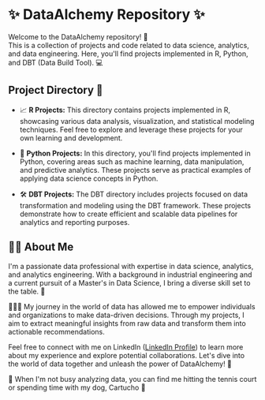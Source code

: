 # ✨ DataAlchemy Repository ✨

Welcome to the DataAlchemy repository! 🎉   
This is a collection of projects and code related to data science, analytics, and data engineering. Here, you'll find projects implemented in R, Python, and DBT (Data Build Tool). 💻

## Project Directory 📂

- 📈 **R Projects:** This directory contains projects implemented in R, showcasing various data analysis, visualization, and statistical modeling techniques. Feel free to explore and leverage these projects for your own learning and development.

- 🐍 **Python Projects:** In this directory, you'll find projects implemented in Python, covering areas such as machine learning, data manipulation, and predictive analytics. These projects serve as practical examples of applying data science concepts in Python.

-  🛠️ **DBT Projects:** The DBT directory includes projects focused on data transformation and modeling using the DBT framework. These projects demonstrate how to create efficient and scalable data pipelines for analytics and reporting purposes.

## 👩‍💻 About Me

I'm a passionate data professional with expertise in data science, analytics, and analytics engineering. With a background in industrial engineering and a current pursuit of a Master's in Data Science, I bring a diverse skill set to the table. 🚀

🧑‍🤝‍🧑 My journey in the world of data has allowed me to empower individuals and organizations to make data-driven decisions. Through my projects, I aim to extract meaningful insights from raw data and transform them into actionable recommendations.

Feel free to connect with me on LinkedIn ([LinkedIn Profile](https://www.linkedin.com/in/mora-assereto-farroni-b90a37130/)) to learn more about my experience and explore potential collaborations. Let's dive into the world of data together and unleash the power of DataAlchemy! 🌟

🎾 When I'm not busy analyzing data, you can find me hitting the tennis court or spending time with my dog, Cartucho 🐶
